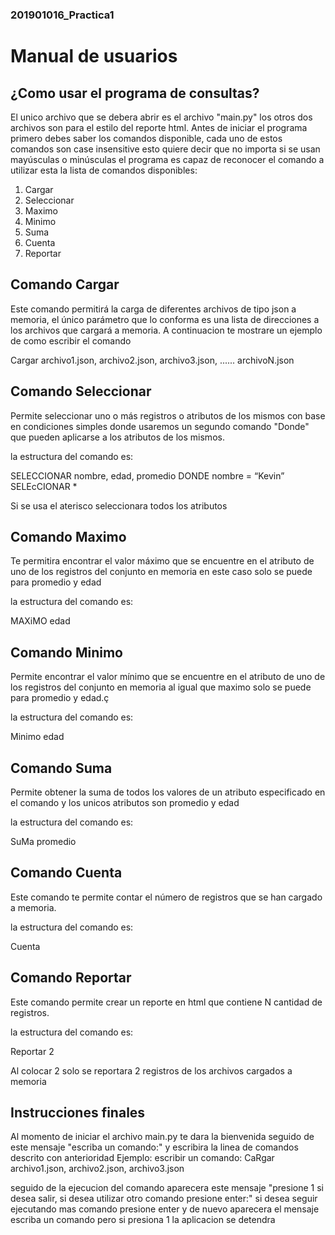 ### 201901016_Practica1
# Manual de usuarios
## ¿Como usar el programa de consultas?
El unico archivo que se debera abrir es el archivo "main.py" los otros dos archivos son para el estilo del reporte html. 
Antes de iniciar el programa primero debes saber los comandos disponible, cada uno de estos comandos 
son case insensitive esto quiere decir que no importa si se usan mayúsculas o minúsculas el programa es capaz de reconocer
el comando a utilizar esta la lista de comandos disponibles:
1. Cargar
2. Seleccionar
3. Maximo
4. Minimo
5. Suma
6. Cuenta
7. Reportar

## Comando Cargar 
Este comando permitirá la carga de diferentes archivos de tipo json a memoria, el único
parámetro que lo conforma es una lista de direcciones a los archivos que cargará a
memoria. 
A continuacion te mostrare un ejemplo de como escribir el comando

Cargar archivo1.json, archivo2.json, archivo3.json, ...... archivoN.json

## Comando Seleccionar
Permite seleccionar uno o más registros o atributos de los mismos con base en
condiciones simples donde usaremos un segundo comando "Donde" que pueden aplicarse a los atributos de los mismos.

la estructura del comando es:

SELECCIONAR nombre, edad, promedio DONDE nombre = “Kevin”
SELEcCIONAR *

Si se usa el aterisco seleccionara todos los atributos

## Comando Maximo
Te permitira encontrar el valor máximo que se encuentre en el atributo de uno de los
registros del conjunto en memoria en este caso solo se puede para promedio y edad

la estructura del comando es:

MAXiMO edad

## Comando Minimo
Permite encontrar el valor mínimo que se encuentre en el atributo de uno de los
registros del conjunto en memoria al igual que maximo solo se puede para promedio y edad.ç

la estructura del comando es:

Minimo edad

## Comando Suma

Permite obtener la suma de todos los valores de un atributo especificado en el
comando y los unicos atributos son promedio y edad

la estructura del comando es:

SuMa promedio

## Comando Cuenta
Este comando te permite contar el número de registros que se han cargado a memoria.

la estructura del comando es:

Cuenta

## Comando Reportar
Este comando permite crear un reporte en html que contiene N cantidad de
registros.

la estructura del comando es:

Reportar 2

Al colocar 2 solo se reportara 2 registros de los archivos cargados a memoria

## Instrucciones finales

Al momento de iniciar el archivo main.py te dara la bienvenida seguido de este mensaje "escriba un comando:" y escribira la linea de comandos descrito con anterioridad 
Ejemplo: escribir un comando: CaRgar archivo1.json, archivo2.json, archivo3.json

seguido de la ejecucion del comando aparecera este mensaje "presione 1 si desea salir, si desea utilizar otro comando presione enter:" si desea seguir ejecutando mas comando presione enter y de nuevo aparecera el mensaje escriba un comando pero si presiona 1 la aplicacion se detendra
